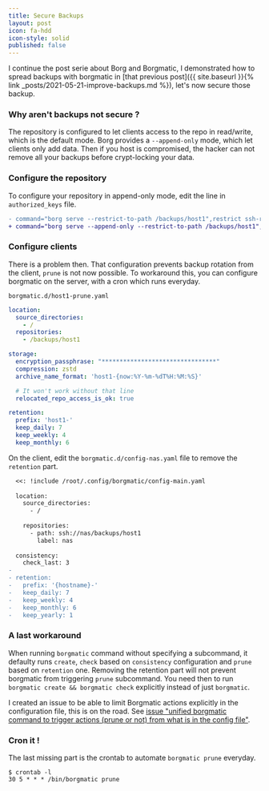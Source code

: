 ```yaml
---
title: Secure Backups 
layout: post
icon: fa-hdd
icon-style: solid
published: false
---
```


I continue the post serie about Borg and Borgmatic, I demonstrated how to spread backups with borgmatic in [that previous post]({{ site.baseurl }}{% link _posts/2021-05-21-improve-backups.md %}), let's now secure those backup.      

### Why aren't backups not secure ?

The repository is configured to let clients access to the repo in read/write, which is the default mode.
Borg provides a ``--append-only`` mode, which let clients only add data. Then if you host is compromised, the hacker can not remove all your backups before crypt-locking your data.

### Configure the repository

To configure your repository in append-only mode, edit the line in ``authorized_keys`` file.

```diff
- command="borg serve --restrict-to-path /backups/host1",restrict ssh-rsa AAAAB3NzaC1yc2EAAAADAQABAAABAQCth9LMtb5y1qQHENUWLEhYF8gi6NnMwM69oj8Q80/HSM3PrNT3Wf81Q6AKw4f2miqfisxS5p7zCvjf7Yle3CQY0E5NlF/ZulP4aRShjH09N3STAWryUy5wlExmcLp+L07Tq9VvqHF0aSObdb7voLnOKemvt/xDXwR0UTl/gCdueKWLDZ+HiZc7cnAKhtI/KlYKy6nIJCDOyHVRbBbEyuTm78JHxueG2BR3KiZO46XQbuVsEFx8v7AxvCUEi/a+2r3WmsYP1ux3rZ4Gs1JeK2YCck31o/dcK9ZToVSrxD6EP/HH3h/ci0sWgt8goROhqaIjCrmLQKjPMUKgSoirQRO9 root@host1
+ command="borg serve --append-only --restrict-to-path /backups/host1",restrict ssh-rsa AAAAB3NzaC1yc2EAAAADAQABAAABAQCth9LMtb5y1qQHENUWLEhYF8gi6NnMwM69oj8Q80/HSM3PrNT3Wf81Q6AKw4f2miqfisxS5p7zCvjf7Yle3CQY0E5NlF/ZulP4aRShjH09N3STAWryUy5wlExmcLp+L07Tq9VvqHF0aSObdb7voLnOKemvt/xDXwR0UTl/gCdueKWLDZ+HiZc7cnAKhtI/KlYKy6nIJCDOyHVRbBbEyuTm78JHxueG2BR3KiZO46XQbuVsEFx8v7AxvCUEi/a+2r3WmsYP1ux3rZ4Gs1JeK2YCck31o/dcK9ZToVSrxD6EP/HH3h/ci0sWgt8goROhqaIjCrmLQKjPMUKgSoirQRO9 root@host1
```

### Configure clients

There is a problem then. That configuration prevents backup rotation from the client, ``prune`` is not now possible. To workaround this, you can configure borgmatic on the server, with a cron which runs everyday.

``borgmatic.d/host1-prune.yaml``
```yaml
location:
  source_directories:
    - /
  repositories:
    - /backups/host1

storage:
  encryption_passphrase: "********************************"
  compression: zstd
  archive_name_format: 'host1-{now:%Y-%m-%dT%H:%M:%S}'

  # It won't work without that line
  relocated_repo_access_is_ok: true

retention:
  prefix: 'host1-'
  keep_daily: 7
  keep_weekly: 4
  keep_monthly: 6
```

On the client, edit the ``borgmatic.d/config-nas.yaml`` file to remove the ``retention`` part.

```diff
  <<: !include /root/.config/borgmatic/config-main.yaml
  
  location:
    source_directories:
      - /
  
    repositories:
      - path: ssh://nas/backups/host1
        label: nas
  
  consistency:
    check_last: 3
- 
- retention:
-   prefix: '{hostname}-'
-   keep_daily: 7
-   keep_weekly: 4
-   keep_monthly: 6
-   keep_yearly: 1
```

### A last workaround

When running ``borgmatic`` command without specifying a subcommand, it defaulty runs ``create``, ``check`` based on ``consistency`` configuration and ``prune`` based on ``retention`` one.
Removing the retention part will not prevent borgmatic from triggering ``prune`` subcommand. You need then to run ``borgmatic create && borgmatic check`` explicitly instead of just ``borgmatic``.

I created an issue to be able to limit Borgmatic actions explicitly in the configuration file, this is on the road.
See [issue "unified borgmatic command to trigger actions (prune or not) from what is in the config file"](https://projects.torsion.org/borgmatic-collective/borgmatic/issues/701).

### Cron it !

The last missing part is the crontab to automate ``borgmatic prune`` everyday.

```
$ crontab -l
30 5 * * * /bin/borgmatic prune
```
